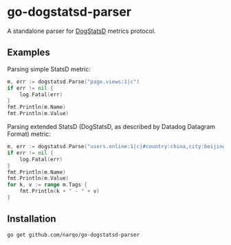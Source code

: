 # go-dogstatsd-parser

A standalone parser for [DogStatsD] metrics protocol.

## Examples

Parsing simple StatsD metric:

~~~go
m, err := dogstatsd.Parse("page.views:1|c")
if err != nil {
    log.Fatal(err)
}
fmt.Println(m.Name)
fmt.Println(m.Value)
~~~

Parsing extended StatsD (DogStatsD, as described by Datadog Datagram Format) metric:

~~~go
m, err := dogstatsd.Parse("users.online:1|c|#country:china,city:beijing")
if err != nil {
    log.Fatal(err)
}
fmt.Println(m.Name)
fmt.Println(m.Value)
for k, v := range m.Tags {
    fmt.Println(k + " - " + v)
}
~~~

## Installation

~~~
go get github.com/narqo/go-dogstatsd-parser
~~~

[DogStatsD]: http://docs.datadoghq.com/guides/dogstatsd/
